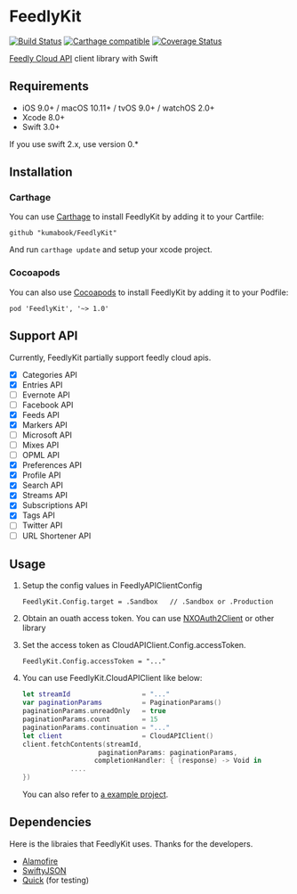 # FeedlyKit

[![Build Status](https://travis-ci.org/kumabook/FeedlyKit.svg?branch=master)](https://travis-ci.org/kumabook/FeedlyKit)
[![Carthage compatible](https://img.shields.io/badge/Carthage-compatible-4BC51D.svg?style=flat)](https://github.com/Carthage/Carthage)
[![Coverage Status](https://coveralls.io/repos/github/kumabook/FeedlyKit/badge.svg?branch=master)](https://coveralls.io/github/kumabook/FeedlyKit?branch=master)

[Feedly Cloud API][] client library with Swift

## Requirements

- iOS 9.0+ / macOS 10.11+ / tvOS 9.0+ / watchOS 2.0+
- Xcode 8.0+
- Swift 3.0+

If you use swift 2.x, use version 0.*

## Installation
### Carthage
You can use [Carthage][] to install FeedlyKit by adding it to your Cartfile:

```
github "kumabook/FeedlyKit"
```

And run `carthage update` and setup your xcode project.

### Cocoapods
You can also use [Cocoapods][] to install FeedlyKit by adding it to your Podfile:
```Podfile
pod 'FeedlyKit', '~> 1.0'
```

## Support API
Currently, FeedlyKit partially support feedly cloud apis.

- [x] Categories API
- [x] Entries API
- [ ] Evernote API
- [ ] Facebook API
- [x] Feeds API
- [x] Markers API
- [ ] Microsoft API
- [ ] Mixes API
- [ ] OPML API
- [x] Preferences API
- [x] Profile API
- [x] Search API
- [x] Streams API
- [x] Subscriptions API
- [x] Tags API
- [ ] Twitter API
- [ ] URL Shortener API

## Usage

1. Setup the config values in FeedlyAPIClientConfig

    ```
    FeedlyKit.Config.target = .Sandbox   // .Sandbox or .Production
    ```

2. Obtain an ouath access token. You can use [NXOAuth2Client][] or other library
3. Set the access token as CloudAPIClient.Config.accessToken.

    ```
    FeedlyKit.Config.accessToken = "..."
    ```

4. You can use FeedlyKit.CloudAPIClient like below:

    ```swift
    let streamId                  = "..."
    var paginationParams          = PaginationParams()
    paginationParams.unreadOnly   = true
    paginationParams.count        = 15
    paginationParams.continuation = "..."
    let client                    = CloudAPIClient()
    client.fetchContents(streamId,
                       paginationParams: paginationParams,
                      completionHandler: { (response) -> Void in
                ....
    })
    ```
    You can also refer to [a example project](./Example/).

## Dependencies
Here is the libraies that FeedlyKit uses. Thanks for the developers.
- [Alamofire][]
- [SwiftyJSON][]
- [Quick][] (for testing)


[Feedly Cloud API]: http://developer.feedly.com/
[Carthage]:         https://github.com/Carthage/Carthage
[CocoaPods]:        https://cocoapods.org/
[NXOAuth2Client]:   https://github.com/nxtbgthng/OAuth2Client
[Alamofire]:        https://github.com/Alamofire/Alamofire
[SwiftyJSON]:       https://github.com/SwiftyJSON/SwiftyJSON
[Quick]:            https://github.com/Quick/Quick
